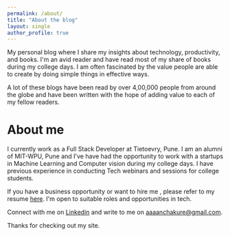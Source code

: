 ```yaml
---
permalink: /about/
title: "About the blog"
layout: single 
author_profile: true
---
```


My personal blog where I share my insights about technology, productivity, and books. I'm an avid reader and have read most of my share of books during my college days. I am often fascinated by the value people are able to create by doing simple things in effective ways.  

A lot of these blogs have been read by over 4,00,000 people from around the globe and have been written with the hope of adding value to each of my fellow readers.

# About me
I currently work as a Full Stack Developer at Tietoevry, Pune. I am an alumni of MIT-WPU, Pune and I've have had the opportunity to work with a startups in Machine Learning and Computer vision during my college days. I have previous experience in conducting Tech webinars and sessions for college students.

If you have a business opportunity or want to hire me , please refer to my resume [here]. I'm open to suitable roles and opportunities in tech.

Connect with me on [Linkedin][linkedin] and write to me on [aaaanchakure@gmail.com][aaaanchakure@gmail.com]. 

Thanks for checking out my site.

[wordpress]: https://hardtasksin.wordpress.com/
[hackernoon]: https://hackernoon.com/@afroz-chakure
[medium]: https://medium.com/@afrozchakure
[gfg]: https://www.geeksforgeeks.org/introduction-to-docker/
[mdickie]: https://en.wikipedia.org/wiki/Mat_Dickie
[portfolio]: https://afrozchakure.tech
[wrevolution]: https://play.google.com/store/apps/details?id=air.WR3DFree&hl=en_IN&gl=US
[feedly]: https://feedly.com/
[here]: https://drive.google.com/file/d/1I_7x_vXmXXpczd0SJXCD7v7I39u_IVkb/view?usp=sharing
[linkedin]: https://linkedin.com/in/afrozchakure
[aaaanchakure@gmail.com]: mailto:aaaanchakure@gmail.com
